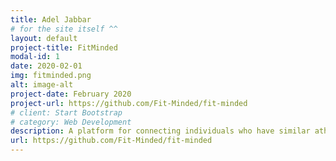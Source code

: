 ```yaml
---
title: Adel Jabbar
# for the site itself ^^
layout: default
project-title: FitMinded
modal-id: 1
date: 2020-02-01
img: fitminded.png
alt: image-alt
project-date: February 2020
project-url: https://github.com/Fit-Minded/fit-minded
# client: Start Bootstrap
# category: Web Development
description: A platform for connecting individuals who have similar athletic interests. FitMinded allows users to set their athletic preferences and location so they can find the perfect training partner. Training for a triathlon but need to practice your freestyle? Use FitMinded to find other swimmers you can plan workouts with! Love rock-climbing but need a belaying buddy? Use FitMinded to find those also passionate in the climbing arts! Whatever the experience level or personal preference, FitMinded will help fitness enthusiasts connect with others.
url: https://github.com/Fit-Minded/fit-minded
---
```

